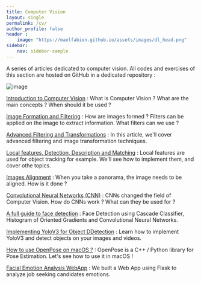 ```yaml
---
title: Computer Vision
layout: single
permalink: /cv/
author_profile: false
header :
    image: "https://maelfabien.github.io/assets/images/dl_head.png"
sidebar:
    nav: sidebar-sample
---
```


A series of articles dedicated to computer vision. All codes and exercises of this section are hosted on GitHub in a dedicated repository :

<div class="github-card" data-github="maelfabien/Machine_Learning_Tutorials" data-width="100%" data-height="" data-theme="default"></div>
<script src="//cdn.jsdelivr.net/github-cards/latest/widget.js"></script>

![image](https://maelfabien.github.io/assets/images/cv_head.jpg)

[Introduction to Computer Vision](https://maelfabien.github.io/computervision/cv_1/) : What is Computer Vision ? What are the main concepts ? When should it be used ?

[Image Formation and Filtering](https://maelfabien.github.io/computervision/cv_2/) : How are images formed ? Filters can be applied on the image to extract information. What filters can we use ?

[Advanced Filtering and Transformations](https://maelfabien.github.io/computervision/cv_3/) : In this article, we'll cover advanced filtering and image transformation techniques.

[Local features, Detection, Description and Matching](https://maelfabien.github.io/computervision/cv_4/) : Local features are used for object tracking for example. We'll see how to implement them, and cover othe topics.

[Images Alignment](https://maelfabien.github.io/computervision/cv_5/) : When you take a panorama, the image needs to be aligned. How is it done ?

[Convolutional Neural Networks (CNN)](https://maelfabien.github.io/deeplearning/cnn/) : CNNs changed the field of Computer Vision. How do CNNs work ? What can they be used for ?

[A full guide to face detection](https://maelfabien.github.io/tutorials/face-detection/) : Face Detection using Cascade Classifier, Histogram of Oriented Gradients and Convolutional Neural Networks.

[Implementing YoloV3 for Object DDetection](https://maelfabien.github.io/computervision/yolo/) : Learn how to implement YoloV3 and detect objects on your images and videos.

[How to use OpenPose on macOS ?](https://maelfabien.github.io/tutorials/open-pose/) : OpenPose is a C++ / Python library for Pose Estimation. Let's see how to use it in macOS !

[Facial Emotion Analysis WebApp](https://maelfabien.github.io/project/poleemploi/) : We built a Web App using Flask to analyze job seeking candidates emotions.


<script type="text/javascript" src="//downloads.mailchimp.com/js/signup-forms/popup/unique-methods/embed.js" data-dojo-config="usePlainJson: true, isDebug: false"></script><script type="text/javascript">window.dojoRequire(["mojo/signup-forms/Loader"], function(L) { L.start({"baseUrl":"mc.us3.list-manage.com","uuid":"c76a8e2ec2bd989affb9a074f","lid":"4646542adb","uniqueMethods":true}) })</script>
